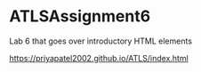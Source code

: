# ATLSAssignment6
Lab 6 that goes over introductory HTML elements


https://priyapatel2002.github.io/ATLS/index.html

